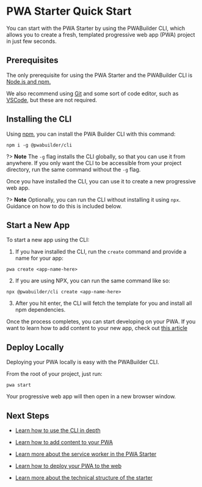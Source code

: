 # PWA Starter Quick Start

You can start with the PWA Starter by using the PWABuilder CLI, which allows you to create a fresh, templated progressive web app (PWA) project in just few seconds.

## Prerequisites

The only prerequisite for using the PWA Starter and the PWABuilder CLI is [Node.js and npm.](https://nodejs.org/en/download)

We also recommend using [Git](https://git-scm.com/) and some sort of code editor, such as [VSCode](https://code.visualstudio.com/), but these are not required.

## Installing the CLI

Using [npm](https://nodejs.org/en/download), you can install the PWA Builder CLI with this command:

```
npm i -g @pwabuilder/cli
```

?> **Note** The `-g` flag installs the CLI globally, so that you can use it from anywhere. If you only want the CLI to be accessible from your project directory, run the same command without the `-g` flag.

Once you have installed the CLI, you can use it to create a new progressive web app.

?> **Note** Optionally, you can run the CLI without installing it using `npx`. Guidance on how to do this is included below.

## Start a New App

To start a new app using the CLI:

1. If you have installed the CLI, run the `create` command and provide a name for your app:

```
pwa create <app-name-here>
```

2. If you are using NPX, you can run the same command like so: 

```
npx @pwabuilder/cli create <app-name-here>
```

3.  After you hit enter, the CLI will fetch the template for you and install all npm dependencies.

Once the process completes, you can start developing on your PWA. If you want to learn how to add content to your new app, check out [this article](/starter/adding-content)

## Deploy Locally

Deploying your PWA locally is easy with the PWABuilder CLI.

From the root of your project, just run:

```
pwa start
```

Your progressive web app will then open in a new browser window.

## Next Steps

- [Learn how to use the CLI in depth](/starter/cli-usage)
 
- [Learn how to add content to your PWA](/starter/adding-content)

- [Learn more about the service worker in the PWA Starter](/starter/service-worker)

- [Learn how to deploy your PWA to the web](/starter/publish)

- [Learn more about the technical structure of the starter](/starter/tech-overview)
